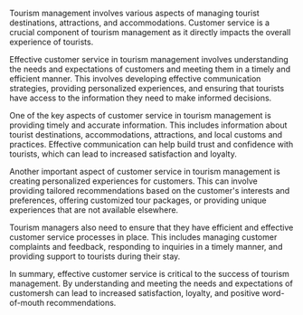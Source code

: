 Tourism management involves various aspects of managing tourist destinations, attractions, and accommodations. Customer service is a crucial component of tourism management as it directly impacts the overall experience of tourists.

Effective customer service in tourism management involves understanding the needs and expectations of customers and meeting them in a timely and efficient manner. This involves developing effective communication strategies, providing personalized experiences, and ensuring that tourists have access to the information they need to make informed decisions.

One of the key aspects of customer service in tourism management is providing timely and accurate information. This includes information about tourist destinations, accommodations, attractions, and local customs and practices. Effective communication can help build trust and confidence with tourists, which can lead to increased satisfaction and loyalty.

Another important aspect of customer service in tourism management is creating personalized experiences for customers. This can involve providing tailored recommendations based on the customer's interests and preferences, offering customized tour packages, or providing unique experiences that are not available elsewhere.

Tourism managers also need to ensure that they have efficient and effective customer service processes in place. This includes managing customer complaints and feedback, responding to inquiries in a timely manner, and providing support to tourists during their stay.

In summary, effective customer service is critical to the success of tourism management. By understanding and meeting the needs and expectations of customersh can lead to increased satisfaction, loyalty, and positive word-of-mouth recommendations.

